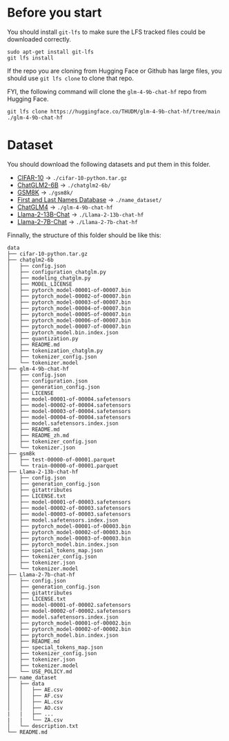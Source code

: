 <!--
 * Copyright (c) 2024 by Albresky, All Rights Reserved. 
 * 
 * @Author: Albresky
 * @Date: 2024-12-29 12:50:59
 * @LastEditTime: 2025-01-01 12:13:48
 * @FilePath: /Advanced-Machine-Learning/data/README.md
 * 
 * @Description: 
 * @Descripttion: The dataset folder
 * @LastEditors: Please set LastEditors
-->

# Before you start

You should install `git-lfs` to make sure the LFS tracked files could be downloaded correctly.

```shell
sudo apt-get install git-lfs
git lfs install
```

If the repo you are cloning from Hugging Face or Github has large files, you should use `git lfs clone` to clone that repo.

FYI, the following command will clone the `glm-4-9b-chat-hf` repo from Hugging Face.

```shell
git lfs clone https://huggingface.co/THUDM/glm-4-9b-chat-hf/tree/main ./glm-4-9b-chat-hf
```


# Dataset

You should download the following datasets and put them in this folder.

- [CIFAR-10](https://www.cs.toronto.edu/~kriz/cifar.html) -> `./cifar-10-python.tar.gz`
- [ChatGLM2-6B](https://github.com/THUDM/ChatGLM2-6B) -> `./chatglm2-6b/`
- [GSM8K](https://huggingface.co/datasets/openai/gsm8k) -> `./gsm8k/`
- [First and Last Names Database](https://github.com/philipperemy/name-dataset) -> `./name_dataset/`
- [ChatGLM4](https://huggingface.co/THUDM/glm-4-9b-chat-hf/tree/main) -> `./glm-4-9b-chat-hf`
- [Llama-2-13B-Chat](https://huggingface.co/THUDM/llama-2-13b-chat-hf) -> `./Llama-2-13b-chat-hf`
- [Llama-2-7B-Chat](https://huggingface.co/THUDM/llama-2-7b-chat-hf) -> `./Llama-2-7b-chat-hf`

Finnally, the structure of this folder should be like this:

```
data
├── cifar-10-python.tar.gz
├── chatglm2-6b
│   ├── config.json
│   ├── configuration_chatglm.py
│   ├── modeling_chatglm.py
│   ├── MODEL_LICENSE
│   ├── pytorch_model-00001-of-00007.bin
│   ├── pytorch_model-00002-of-00007.bin
│   ├── pytorch_model-00003-of-00007.bin
│   ├── pytorch_model-00004-of-00007.bin
│   ├── pytorch_model-00005-of-00007.bin
│   ├── pytorch_model-00006-of-00007.bin
│   ├── pytorch_model-00007-of-00007.bin
│   ├── pytorch_model.bin.index.json
│   ├── quantization.py
│   ├── README.md
│   ├── tokenization_chatglm.py
│   ├── tokenizer_config.json
│   └── tokenizer.model
├── glm-4-9b-chat-hf
│   ├── config.json
│   ├── configuration.json
│   ├── generation_config.json
│   ├── LICENSE
│   ├── model-00001-of-00004.safetensors
│   ├── model-00002-of-00004.safetensors
│   ├── model-00003-of-00004.safetensors
│   ├── model-00004-of-00004.safetensors
│   ├── model.safetensors.index.json
│   ├── README.md
│   ├── README_zh.md
│   ├── tokenizer_config.json
│   └── tokenizer.json
├── gsm8k
│   ├── test-00000-of-00001.parquet
│   └── train-00000-of-00001.parquet
├── Llama-2-13b-chat-hf
│   ├── config.json
│   ├── generation_config.json
│   ├── gitattributes
│   ├── LICENSE.txt
│   ├── model-00001-of-00003.safetensors
│   ├── model-00002-of-00003.safetensors
│   ├── model-00003-of-00003.safetensors
│   ├── model.safetensors.index.json
│   ├── pytorch_model-00001-of-00003.bin
│   ├── pytorch_model-00002-of-00003.bin
│   ├── pytorch_model-00003-of-00003.bin
│   ├── pytorch_model.bin.index.json
│   ├── special_tokens_map.json
│   ├── tokenizer_config.json
│   ├── tokenizer.json
│   └── tokenizer.model
├── Llama-2-7b-chat-hf
│   ├── config.json
│   ├── generation_config.json
│   ├── gitattributes
│   ├── LICENSE.txt
│   ├── model-00001-of-00002.safetensors
│   ├── model-00002-of-00002.safetensors
│   ├── model.safetensors.index.json
│   ├── pytorch_model-00001-of-00002.bin
│   ├── pytorch_model-00002-of-00002.bin
│   ├── pytorch_model.bin.index.json
│   ├── README.md
│   ├── special_tokens_map.json
│   ├── tokenizer_config.json
│   ├── tokenizer.json
│   ├── tokenizer.model
│   └── USE_POLICY.md
├── name_dataset
│   ├── data
│   │   ├── AE.csv
│   │   ├── AF.csv
│   │   ├── AL.csv
│   │   ├── AO.csv
|   |   ├── ...
|   |   └── ZA.csv
│   └── description.txt
└── README.md
```

